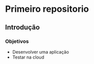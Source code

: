 # Primeiro repositorio


## Introdução

### Objetivos

- Desenvolver uma aplicação
- Testar na cloud
